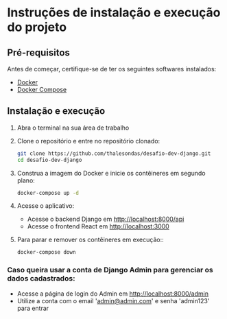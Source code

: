 # Instruções de instalação e execução do projeto

## Pré-requisitos

Antes de começar, certifique-se de ter os seguintes softwares instalados:

- [Docker](https://docs.docker.com/get-docker/)
- [Docker Compose](https://docs.docker.com/compose/install/)

## Instalação e execução

1. Abra o terminal na sua área de trabalho

2. Clone o repositório e entre no repositório clonado:

   ```bash
   git clone https://github.com/thalesondas/desafio-dev-django.git
   cd desafio-dev-django
   ```

3. Construa a imagem do Docker e inicie os contêineres em segundo plano:

    ```bash
    docker-compose up -d
    ```

4. Acesse o aplicativo:

    - Acesse o backend Django em [http://localhost:8000/api](http://localhost:8000/api)
    - Acesse o frontend React em [http://localhost:3000](http://localhost:3000)

5. Para parar e remover os contêineres em execução::

    ```bash
    docker-compose down
    ```

### Caso queira usar a conta de Django Admin para gerenciar os dados cadastrados:

* Acesse a página de login do Admin em [http://localhost:8000/admin](http://localhost:8000/admin)
* Utilize a conta com o email 'admin@admin.com' e senha 'admin123' para entrar